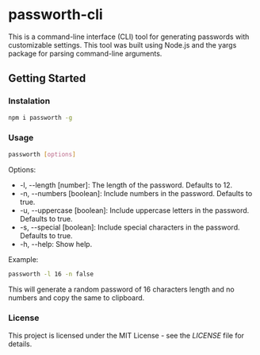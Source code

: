 
# passworth-cli

This is a command-line interface (CLI) tool for generating passwords with customizable settings. This tool was built using Node.js and the yargs package for parsing command-line arguments.

## Getting Started

### Instalation

```bash
npm i passworth -g
```

### Usage

```bash
passworth [options]
```

Options:

* -l, --length [number]: The length of the password. Defaults to 12.
* -n, --numbers [boolean]: Include numbers in the password. Defaults to true.
* -u, --uppercase [boolean]: Include uppercase letters in the password. Defaults to true.
* -s, --special [boolean]: Include special characters in the password. Defaults to true.
* -h, --help: Show help.

Example:

```bash
passworth -l 16 -n false
```

This will generate a random password of 16 characters length and no numbers and copy the same to clipboard.

### License

This project is licensed under the MIT License - see the _LICENSE_ file for details.
